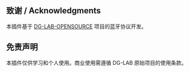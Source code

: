 ## 致谢 / Acknowledgments
本插件基于 [DG-LAB-OPENSOURCE](https://github.com/DG-LAB-OPENSOURCE/DG-LAB-OPENSOURCE) 
项目的蓝牙协议开发。

## 免责声明
本插件仅供学习和个人使用。商业使用需遵循 DG-LAB 原始项目的使用条款。
